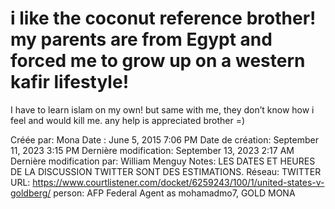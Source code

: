 # i like the coconut reference brother! my parents are from Egypt and forced me to grow up on a western kafir lifestyle!
I have to learn islam on my own!
but same with me, they don’t know how i feel and would kill me. any help is appreciated brother =)

Créée par: Mona
Date : June 5, 2015 7:06 PM
Date de création: September 11, 2023 3:15 PM
Dernière modification: September 13, 2023 2:17 AM
Dernière modification par: William Menguy
Notes: LES DATES ET HEURES DE LA DISCUSSION TWITTER SONT DES ESTIMATIONS.
Réseau: TWITTER
URL: https://www.courtlistener.com/docket/6259243/100/1/united-states-v-goldberg/
person: AFP Federal Agent as mohamadmo7, GOLD MONA